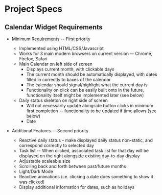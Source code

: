 # Project Specs

## Calendar Widget Requirements
- Minimum Requirements -- First priority
  - Implemented using HTML/CSS/Javascript
  - Works for 3 main modern browsers on current version -- Chrome, Firefox, Safari
  - Main Calendar on left side of screen
    - Displays current month, with clickable days
    - The current month should be automatically displayed, with dates filled in correctly to baxes of the calendar
    - The calendar should signal/highlight what the current day is
    - Functionality on click can be easily built onto in the future, functionality itself might be implemented later (see below)
  - Daily status skeleton on right side of screen
    - Will not necessarily update alongside button clicks in minimum first completion -- functionality to be updated if time allows (see below)
    - Date

- Additional Features -- Second priority
  - Reactive daily status - make displayed daily status non-static, and correspond correctly to selected day
  - Task list -- When clicked, associated task list for that day will be displayed on the right alongside existing day-to-day display
  - Adjustable scaleable size
  - Scrolling back and forth between past/future months
  - Light/Dark Mode
  - Reactive animations (i.e. clicking a date does something to show it was clicked)
  - Display additional information for dates, such as holidays
